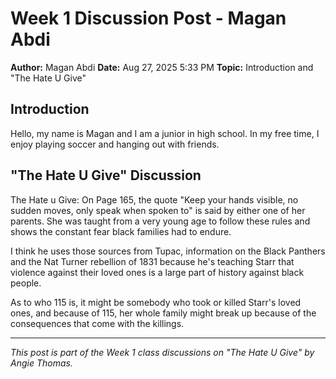 # Week 1 Discussion Post - Magan Abdi

**Author:** Magan Abdi
**Date:** Aug 27, 2025 5:33 PM
**Topic:** Introduction and "The Hate U Give"

## Introduction

Hello, my name is Magan and I am a junior in high school. In my free time, I enjoy playing soccer and hanging out with friends.

## "The Hate U Give" Discussion

The Hate u Give: On Page 165, the quote "Keep your hands visible, no sudden moves, only speak when spoken to" is said by either one of her parents. She was taught from a very young age to follow these rules and shows the constant fear black families had to endure.

I think he uses those sources from Tupac, information on the Black Panthers and the Nat Turner rebellion of 1831 because he's teaching Starr that violence against their loved ones is a large part of history against black people.

As to who 115 is, it might be somebody who took or killed Starr's loved ones, and because of 115, her whole family might break up because of the consequences that come with the killings.




---

*This post is part of the Week 1 class discussions on "The Hate U Give" by Angie Thomas.*
